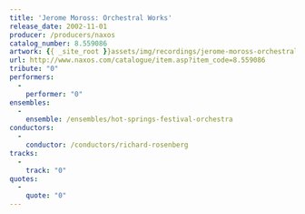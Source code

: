 ```yaml
---
title: 'Jerome Moross: Orchestral Works'
release_date: 2002-11-01
producer: /producers/naxos
catalog_number: 8.559086
artwork: {{ _site_root }}assets/img/recordings/jerome-moross-orchestral-works.jpg
url: http://www.naxos.com/catalogue/item.asp?item_code=8.559086
tribute: "0"
performers: 
  -
    performer: "0"
ensembles: 
  -
    ensemble: /ensembles/hot-springs-festival-orchestra
conductors: 
  -
    conductor: /conductors/richard-rosenberg
tracks: 
  -
    track: "0"
quotes: 
  -
    quote: "0"
---
```

